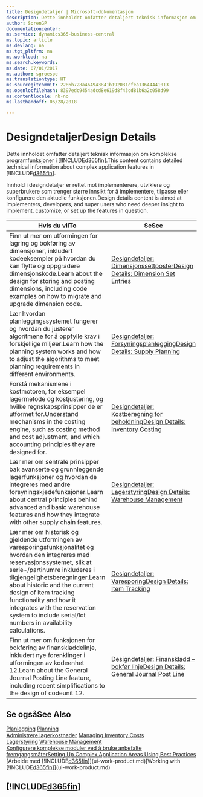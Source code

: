 ```yaml
---
title: Designdetaljer | Microsoft-dokumentasjon
description: Dette innholdet omfatter detaljert teknisk informasjon om komplekse programfunksjoner i Business Central.
author: SorenGP
documentationcenter: 
ms.service: dynamics365-business-central
ms.topic: article
ms.devlang: na
ms.tgt_pltfrm: na
ms.workload: na
ms.search.keywords: 
ms.date: 07/01/2017
ms.author: sgroespe
ms.translationtype: HT
ms.sourcegitcommit: 2286b728a464943841b192031cfea13644441013
ms.openlocfilehash: 8397edc9454adcd8e619d8f43cd81b6a2c058d99
ms.contentlocale: nb-no
ms.lasthandoff: 06/28/2018

---
```

# <a name="design-details"></a><span data-ttu-id="6cd65-103">Designdetaljer</span><span class="sxs-lookup"><span data-stu-id="6cd65-103">Design Details</span></span>
<span data-ttu-id="6cd65-104">Dette innholdet omfatter detaljert teknisk informasjon om komplekse programfunksjoner i [!INCLUDE[d365fin](includes/d365fin_md.md)].</span><span class="sxs-lookup"><span data-stu-id="6cd65-104">This content contains detailed technical information about complex application features in [!INCLUDE[d365fin](includes/d365fin_md.md)].</span></span>  

 <span data-ttu-id="6cd65-105">Innhold i designdetaljer er rettet mot implementerere, utviklere og superbrukere som trenger større innsikt for å implementere, tilpasse eller konfigurere den aktuelle funksjonen.</span><span class="sxs-lookup"><span data-stu-id="6cd65-105">Design details content is aimed at implementers, developers, and super users who need deeper insight to implement, customize, or set up the features in question.</span></span>  

|<span data-ttu-id="6cd65-106">**Hvis du vil**</span><span class="sxs-lookup"><span data-stu-id="6cd65-106">**To**</span></span>|<span data-ttu-id="6cd65-107">**Se**</span><span class="sxs-lookup"><span data-stu-id="6cd65-107">**See**</span></span>|  
|------------|-------------|  
|<span data-ttu-id="6cd65-108">Finn ut mer om utformingen for lagring og bokføring av dimensjoner, inkludert kodeeksempler på hvordan du kan flytte og oppgradere dimensjonskode.</span><span class="sxs-lookup"><span data-stu-id="6cd65-108">Learn about the design for storing and posting dimensions, including code examples on how to migrate and upgrade dimension code.</span></span>|[<span data-ttu-id="6cd65-109">Designdetaljer: Dimensjonssettposter</span><span class="sxs-lookup"><span data-stu-id="6cd65-109">Design Details: Dimension Set Entries</span></span>](design-details-dimension-set-entries.md)|  
|<span data-ttu-id="6cd65-110">Lær hvordan planleggingssystemet fungerer og hvordan du justerer algoritmene for å oppfylle krav i forskjellige miljøer.</span><span class="sxs-lookup"><span data-stu-id="6cd65-110">Learn how the planning system works and how to adjust the algorithms to meet planning requirements in different environments.</span></span>|[<span data-ttu-id="6cd65-111">Designdetaljer: Forsyningsplanlegging</span><span class="sxs-lookup"><span data-stu-id="6cd65-111">Design Details: Supply Planning</span></span>](design-details-supply-planning.md)|  
|<span data-ttu-id="6cd65-112">Forstå mekanismene i kostmotoren, for eksempel lagermetode og kostjustering, og hvilke regnskapsprinsipper de er utformet for.</span><span class="sxs-lookup"><span data-stu-id="6cd65-112">Understand mechanisms in the costing engine, such as costing method and cost adjustment, and which accounting principles they are designed for.</span></span>|[<span data-ttu-id="6cd65-113">Designdetaljer: Kostberegning for beholdning</span><span class="sxs-lookup"><span data-stu-id="6cd65-113">Design Details: Inventory Costing</span></span>](design-details-inventory-costing.md)|  
|<span data-ttu-id="6cd65-114">Lær mer om sentrale prinsipper bak avanserte og grunnleggende lagerfunksjoner og hvordan de integreres med andre forsyningskjedefunksjoner.</span><span class="sxs-lookup"><span data-stu-id="6cd65-114">Learn about central principles behind advanced and basic warehouse features and how they integrate with other supply chain features.</span></span>|[<span data-ttu-id="6cd65-115">Designdetaljer: Lagerstyring</span><span class="sxs-lookup"><span data-stu-id="6cd65-115">Design Details: Warehouse Management</span></span>](design-details-warehouse-management.md)|  
|<span data-ttu-id="6cd65-116">Lær mer om historisk og gjeldende utformingen av varesporingsfunksjonalitet og hvordan den integreres med reservasjonssystemet, slik at serie-/partinumre inkluderes i tilgjengelighetsberegninger.</span><span class="sxs-lookup"><span data-stu-id="6cd65-116">Learn about historic and the current design of item tracking functionality and how it integrates with the reservation system to include serial/lot numbers in availability calculations.</span></span>|[<span data-ttu-id="6cd65-117">Designdetaljer: Varesporing</span><span class="sxs-lookup"><span data-stu-id="6cd65-117">Design Details: Item Tracking</span></span>](design-details-item-tracking.md)|  
|<span data-ttu-id="6cd65-118">Finn ut mer om funksjonen for bokføring av finanskladdelinje, inkludert nye forenklinger i utformingen av kodeenhet 12.</span><span class="sxs-lookup"><span data-stu-id="6cd65-118">Learn about the General Journal Posting Line feature, including recent simplifications to the design of codeunit 12.</span></span>|[<span data-ttu-id="6cd65-119">Designdetaljer: Finanskladd – bokfør linje</span><span class="sxs-lookup"><span data-stu-id="6cd65-119">Design Details: General Journal Post Line</span></span>](design-details-general-journal-post-line.md)|  

## <a name="see-also"></a><span data-ttu-id="6cd65-120">Se også</span><span class="sxs-lookup"><span data-stu-id="6cd65-120">See Also</span></span>  
 <span data-ttu-id="6cd65-121">[Planlegging](production-planning.md) </span><span class="sxs-lookup"><span data-stu-id="6cd65-121">[Planning](production-planning.md) </span></span>  
 <span data-ttu-id="6cd65-122">[Administrere lagerkostnader](finance-manage-inventory-costs.md) </span><span class="sxs-lookup"><span data-stu-id="6cd65-122">[Managing Inventory Costs](finance-manage-inventory-costs.md) </span></span>  
 <span data-ttu-id="6cd65-123">[Lagerstyring](warehouse-manage-warehouse.md) </span><span class="sxs-lookup"><span data-stu-id="6cd65-123">[Warehouse Management](warehouse-manage-warehouse.md) </span></span>  
 [<span data-ttu-id="6cd65-124">Konfigurere komplekse moduler ved å bruke anbefalte fremgangsmåter</span><span class="sxs-lookup"><span data-stu-id="6cd65-124">Setting Up Complex Application Areas Using Best Practices</span></span>](set-up-complex-application-areas-using-best-practices.md)  
 <span data-ttu-id="6cd65-125">[Arbeide med [!INCLUDE[d365fin](includes/d365fin_md.md)]](ui-work-product.md)</span><span class="sxs-lookup"><span data-stu-id="6cd65-125">[Working with [!INCLUDE[d365fin](includes/d365fin_md.md)]](ui-work-product.md)</span></span>

 ## [!INCLUDE[d365fin](includes/free_trial_md.md)]  
  

